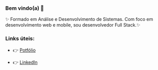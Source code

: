 ### Bem vindo(a) 👋
✨ Formado em Análise e Desenvolvimento de Sistemas. Com foco em desenvolvimento web e mobile, sou desenvolvedor Full Stack.✨

### Links úteis:

- :point_right:  [Potfólio](https://lucasalencar.site)

- :point_right:  [LinkedIn](https://www.linkedin.com/in/lucas-alencar-03410310a/)
<!--
**lucasalencar05/lucasalencar05** is a ✨ _special_ ✨ repository because its `README.md` (this file) appears on your GitHub profile.

Here are some ideas to get you started:

- 🔭 I’m currently working on ...
- 🌱 I’m currently learning ...
- 👯 I’m looking to collaborate on ...
- 🤔 I’m looking for help with ...
- 💬 Ask me about ...
- 📫 How to reach me: ...
- 😄 Pronouns: ...
- ⚡ Fun fact: ...
-->
